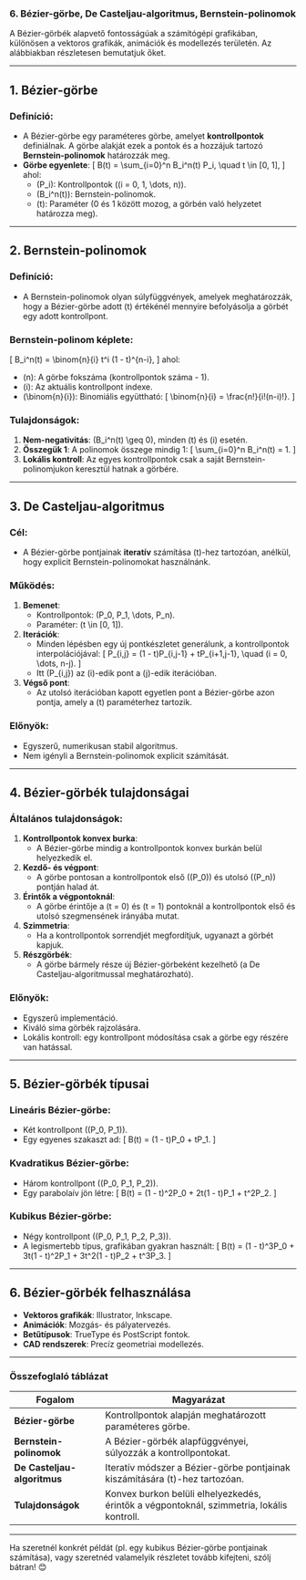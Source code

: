 ### **6. Bézier-görbe, De Casteljau-algoritmus, Bernstein-polinomok**

A Bézier-görbék alapvető fontosságúak a számítógépi grafikában, különösen a vektoros grafikák, animációk és modellezés területén. Az alábbiakban részletesen bemutatjuk őket.

---

## **1. Bézier-görbe**

### **Definíció**:
- A Bézier-görbe egy paraméteres görbe, amelyet **kontrollpontok** definiálnak. A görbe alakját ezek a pontok és a hozzájuk tartozó **Bernstein-polinomok** határozzák meg.
- **Görbe egyenlete**:
  \[
  B(t) = \sum_{i=0}^n B_i^n(t) P_i, \quad t \in [0, 1],
  \]
  ahol:
  - \(P_i\): Kontrollpontok (\(i = 0, 1, \dots, n\)).
  - \(B_i^n(t)\): Bernstein-polinomok.
  - \(t\): Paraméter (0 és 1 között mozog, a görbén való helyzetet határozza meg).

---

## **2. Bernstein-polinomok**

### **Definíció**:
- A Bernstein-polinomok olyan súlyfüggvények, amelyek meghatározzák, hogy a Bézier-görbe adott \(t\) értékénél mennyire befolyásolja a görbét egy adott kontrollpont.

### **Bernstein-polinom képlete**:
\[
B_i^n(t) = \binom{n}{i} t^i (1 - t)^{n-i},
\]
ahol:
- \(n\): A görbe fokszáma (kontrollpontok száma - 1).
- \(i\): Az aktuális kontrollpont indexe.
- \(\binom{n}{i}\): Binomiális együttható:
  \[
  \binom{n}{i} = \frac{n!}{i!(n-i)!}.
  \]

### **Tulajdonságok**:
1. **Nem-negativitás**: \(B_i^n(t) \geq 0\), minden \(t\) és \(i\) esetén.
2. **Összegük 1**: A polinomok összege mindig 1:
   \[
   \sum_{i=0}^n B_i^n(t) = 1.
   \]
3. **Lokális kontroll**: Az egyes kontrollpontok csak a saját Bernstein-polinomjukon keresztül hatnak a görbére.

---

## **3. De Casteljau-algoritmus**

### **Cél**:
- A Bézier-görbe pontjainak **iteratív** számítása \(t\)-hez tartozóan, anélkül, hogy explicit Bernstein-polinomokat használnánk.

### **Működés**:
1. **Bemenet**:
   - Kontrollpontok: \(P_0, P_1, \dots, P_n\).
   - Paraméter: \(t \in [0, 1]\).
2. **Iterációk**:
   - Minden lépésben egy új pontkészletet generálunk, a kontrollpontok interpolációjával:
     \[
     P_{i,j} = (1 - t)P_{i,j-1} + tP_{i+1,j-1}, \quad (i = 0, \dots, n-j).
     \]
   - Itt \(P_{i,j}\) az \(i\)-edik pont a \(j\)-edik iterációban.
3. **Végső pont**:
   - Az utolsó iterációban kapott egyetlen pont a Bézier-görbe azon pontja, amely a \(t\) paraméterhez tartozik.

### **Előnyök**:
- Egyszerű, numerikusan stabil algoritmus.
- Nem igényli a Bernstein-polinomok explicit számítását.

---

## **4. Bézier-görbék tulajdonságai**

### **Általános tulajdonságok**:
1. **Kontrollpontok konvex burka**:
   - A Bézier-görbe mindig a kontrollpontok konvex burkán belül helyezkedik el.
2. **Kezdő- és végpont**:
   - A görbe pontosan a kontrollpontok első (\(P_0\)) és utolsó (\(P_n\)) pontján halad át.
3. **Érintők a végpontoknál**:
   - A görbe érintője a \(t = 0\) és \(t = 1\) pontoknál a kontrollpontok első és utolsó szegmensének irányába mutat.
4. **Szimmetria**:
   - Ha a kontrollpontok sorrendjét megfordítjuk, ugyanazt a görbét kapjuk.
5. **Részgörbék**:
   - A görbe bármely része új Bézier-görbeként kezelhető (a De Casteljau-algoritmussal meghatározható).

### **Előnyök**:
- Egyszerű implementáció.
- Kiváló sima görbék rajzolására.
- Lokális kontroll: egy kontrollpont módosítása csak a görbe egy részére van hatással.

---

## **5. Bézier-görbék típusai**

### **Lineáris Bézier-görbe**:
- Két kontrollpont (\(P_0, P_1\)).
- Egy egyenes szakaszt ad:
  \[
  B(t) = (1 - t)P_0 + tP_1.
  \]

### **Kvadratikus Bézier-görbe**:
- Három kontrollpont (\(P_0, P_1, P_2\)).
- Egy parabolaív jön létre:
  \[
  B(t) = (1 - t)^2P_0 + 2t(1 - t)P_1 + t^2P_2.
  \]

### **Kubikus Bézier-görbe**:
- Négy kontrollpont (\(P_0, P_1, P_2, P_3\)).
- A legismertebb típus, grafikában gyakran használt:
  \[
  B(t) = (1 - t)^3P_0 + 3t(1 - t)^2P_1 + 3t^2(1 - t)P_2 + t^3P_3.
  \]

---

## **6. Bézier-görbék felhasználása**

- **Vektoros grafikák**: Illustrator, Inkscape.
- **Animációk**: Mozgás- és pályatervezés.
- **Betűtípusok**: TrueType és PostScript fontok.
- **CAD rendszerek**: Precíz geometriai modellezés.

---

### **Összefoglaló táblázat**

| **Fogalom**               | **Magyarázat**                                                                                     |
|---------------------------|---------------------------------------------------------------------------------------------------|
| **Bézier-görbe**           | Kontrollpontok alapján meghatározott paraméteres görbe.                                           |
| **Bernstein-polinomok**    | A Bézier-görbék alapfüggvényei, súlyozzák a kontrollpontokat.                                     |
| **De Casteljau-algoritmus** | Iteratív módszer a Bézier-görbe pontjainak kiszámítására \(t\)-hez tartozóan.                     |
| **Tulajdonságok**          | Konvex burkon belüli elhelyezkedés, érintők a végpontoknál, szimmetria, lokális kontroll.         |

---

Ha szeretnél konkrét példát (pl. egy kubikus Bézier-görbe pontjainak számítása), vagy szeretnéd valamelyik részletet tovább kifejteni, szólj bátran! 😊